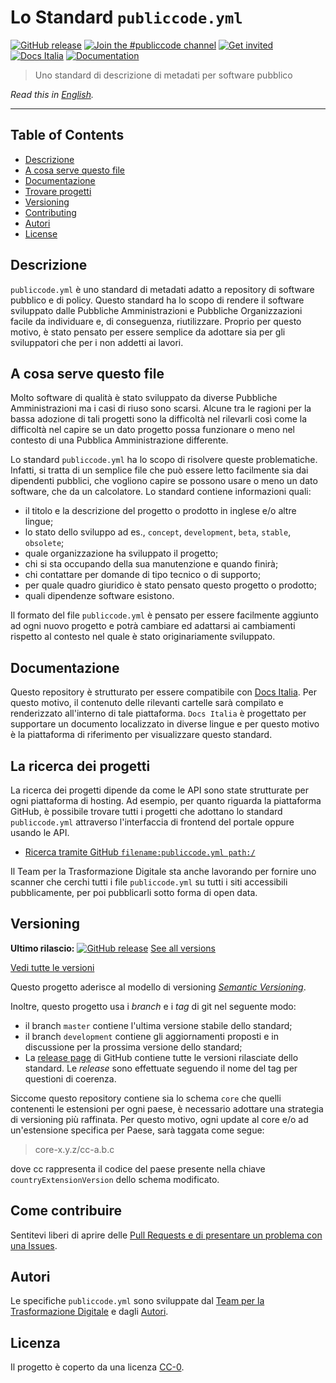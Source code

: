 # Lo Standard `publiccode.yml`

[![GitHub release](https://img.shields.io/github/release/italia/publiccode.yml.svg?style=plastic)](https://github.com/italia/publiccode.yml/releases)
[![Join the #publiccode channel](https://img.shields.io/badge/Slack%20channel-%23publiccode-blue.svg)](https://developersitalia.slack.com/messages/CAM3F785T)
[![Get invited](https://slack.developers.italia.it/badge.svg)](https://slack.developers.italia.it/)
[![Docs
Italia](https://docs.italia.it/media/static/projects/badges/passing.svg)](https://docs.italia.it/italia/developers-italia/publiccodeyml/it/master/index.html)
[![Documentation](https://img.shields.io/badge/Documentation-Docs%20Italia-blue.svg)](https://docs.italia.it/italia/developers-italia/publiccodeyml/it/master/index.html)

> Uno standard di descrizione di metadati per software pubblico 

*Read this in [English](README.md).*

---

## Table of Contents

- [Descrizione](#descrizione)
- [A cosa serve questo file](#a-cosa-serve-questo-file)
- [Documentazione](#documentazione)
- [Trovare progetti](#la-ricerca-dei-progetti)
- [Versioning](#versioning)
- [Contributing](#come-contribuire)
- [Autori](#autori)
- [License](#license)

## Descrizione

`publiccode.yml` è uno standard di metadati adatto a repository
di software pubblico e di policy. Questo standard ha lo scopo
di rendere il software sviluppato dalle Pubbliche Amministrazioni e Pubbliche
Organizzazioni facile da individuare e, di conseguenza, riutilizzare. Proprio
per questo motivo, è stato pensato per essere semplice da adottare sia per gli
sviluppatori che per i non addetti ai lavori. 

## A cosa serve questo file

Molto software di qualità è stato sviluppato da diverse Pubbliche
Amministrazioni ma i casi di riuso sono scarsi. Alcune tra le ragioni per la bassa
adozione di tali progetti sono la difficoltà nel rilevarli così come la
difficoltà nel capire se un dato progetto possa funzionare o meno nel contesto
di una Pubblica Amministrazione differente. 

Lo standard `publiccode.yml` ha lo scopo di risolvere queste problematiche.
Infatti, si tratta di un semplice file che può essere letto facilmente sia dai
dipendenti pubblici, che vogliono capire se possono usare o meno un dato
software, che da un calcolatore.
Lo standard contiene informazioni quali:
* il titolo e la descrizione del progetto o prodotto in inglese e/o altre
  lingue;
* lo stato dello sviluppo ad es., `concept`, `development`, `beta`, `stable`,
  `obsolete`;
* quale organizzazione ha sviluppato il progetto;
* chi si sta occupando della sua manutenzione e quando finirà;
* chi contattare per domande di tipo tecnico o di supporto;
* per quale quadro giuridico è stato pensato questo progetto o prodotto;
* quali dipendenze software esistono. 

Il formato del file `publiccode.yml` è pensato per essere facilmente aggiunto
ad ogni nuovo progetto e potrà cambiare ed adattarsi ai cambiamenti rispetto al
contesto nel quale è stato originariamente sviluppato. 

## Documentazione

Questo repository è strutturato per essere compatibile con [Docs Italia](https://docs.italia.it/italia/developers-italia/publiccodeyml/it/master/index.html).
Per questo motivo, il contenuto delle rilevanti cartelle sarà compilato
e renderizzato all'interno di tale piattaforma. `Docs Italia` è progettato per
supportare un documento localizzato in diverse lingue e per questo motivo è la
piattaforma di riferimento per visualizzare questo standard.

## La ricerca dei progetti

La ricerca dei progetti dipende da come le API sono state strutturate per ogni
piattaforma di hosting. Ad esempio, per quanto riguarda la piattaforma GitHub,
è possibile trovare tutti i progetti che adottano lo standard `publiccode.yml`
attraverso l'interfaccia di frontend del portale oppure usando le API.

* [Ricerca tramite GitHub `filename:publiccode.yml
  path:/`](https://github.com/search?q=filename%3Apubliccode.yml+path%3A%2F)

Il Team per la Trasformazione Digitale sta anche lavorando per fornire uno
scanner che cerchi tutti i file `publiccode.yml` su tutti i siti accessibili
pubblicamente, per poi pubblicarli sotto forma di open data. 

## Versioning

**Ultimo rilascio:** [![GitHub release](https://img.shields.io/github/release/italia/publiccode.yml.svg?style=plastic)](https://github.com/italia/publiccode.yml/releases) [See all versions](https://github.com/italia/publiccode.yml/releases)

[Vedi tutte le versioni](https://github.com/italia/publiccode.yml/releases)

Questo progetto aderisce al modello di versioning [*Semantic
Versioning*](https://semver.org/).

Inoltre, questo progetto usa i *branch* e i *tag* di git nel seguente modo:
* il branch `master` contiene l'ultima versione stabile dello standard;
* il branch `development` contiene gli aggiornamenti proposti e in discussione
  per la prossima versione dello standard;
* La [release page](https://github.com/italia/publiccode.yml/releases) di
  GitHub contiene tutte le versioni rilasciate dello standard. Le *release*
  sono effettuate seguendo il nome del tag per questioni di coerenza.

Siccome questo repository contiene sia lo schema `core` che quelli contenenti
le estensioni per ogni paese, è necessario adottare una strategia di versioning
più raffinata. Per questo motivo, ogni update al core e/o ad un'estensione
specifica per Paese, sarà taggata come segue:

> core-x.y.z/cc-a.b.c

dove cc rappresenta il codice del paese presente nella chiave
`countryExtensionVersion` dello schema modificato. 

## Come contribuire 

Sentitevi liberi di aprire delle [Pull Requests e di presentare un problema
con una Issues](CONTRIBUTING.md).

## Autori
Le specifiche `publiccode.yml` sono sviluppate dal [Team per la Trasformazione
Digitale](https://teamdigitale.governo.it) e dagli [Autori](AUTHORS.md).

## Licenza

Il progetto è coperto da una licenza [CC-0](LICENSE).
